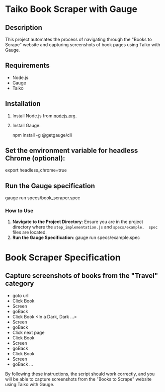 # Taiko Book Scraper with Gauge

## Description
This project automates the process of navigating through the "Books to Scrape" website and capturing screenshots of book pages using Taiko with Gauge.

## Requirements
- Node.js
- Gauge
- Taiko

## Installation
1. Install Node.js from [nodejs.org](https://nodejs.org/).
2. Install Gauge:

   npm install -g @getgauge/cli

## Set the environment variable for headless Chrome (optional):
   export headless_chrome=true

## Run the Gauge specification
   gauge run specs/book_scraper.spec


### How to Use

1. **Navigate to the Project Directory**: Ensure you are in the project directory where the `step_implementation.js` and 
    `specs/example.  spec` files are located.
2. **Run the Gauge Specification**:
     gauge run specs/example.spec

# Book Scraper Specification

## Capture screenshots of books from the "Travel" category

* goto url
* Click Book <Sharp Objects>
* Screen
* goBack
* Click Book <In a Dark, Dark ...>
* Screen
* goBack
* Click next page
* Click Book <The Past Never Ends>
* Screen
* goBack
* Click Book <A Murder in Time>
* Screen
* goBack
...

By following these instructions, the script should work correctly, and you will be able to capture screenshots from the "Books to Scrape" website using Taiko with Gauge.

